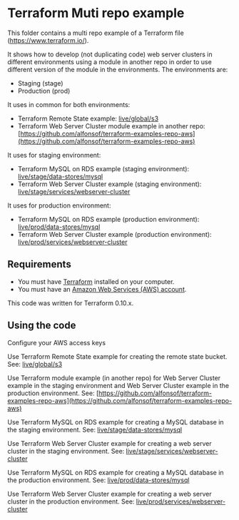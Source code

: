 # Terraform Muti repo example

This folder contains a multi repo example of a Terraform file (https://www.terraform.io/).

It shows how to develop (not duplicating code) web server clusters in different environments using a module in another repo in order to use different version of the module in the environments.
The environments are:
* Staging (stage)
* Production (prod)

It uses in common for both environments:
* Terraform Remote State example: [live/global/s3](live/global/s3)
* Terraform Web Server Cluster module example in another repo: [https://github.com/alfonsof/terraform-examples-repo-aws](https://github.com/alfonsof/terraform-examples-repo-aws)

It uses for staging environment:
* Terraform MySQL on RDS example (staging environment): [live/stage/data-stores/mysql](live/stage/data-stores/mysql)
* Terraform Web Server Cluster example (staging environment): [live/stage/services/webserver-cluster](live/stage/services/webserver-cluster)

It uses for production environment:
* Terraform MySQL on RDS example (production environment): [live/prod/data-stores/mysql](live/prod/data-stores/mysql)
* Terraform Web Server Cluster example (production environment): [live/prod/services/webserver-cluster](live/prod/services/webserver-cluster)


## Requirements

* You must have [Terraform](https://www.terraform.io/) installed on your computer. 
* You must have an [Amazon Web Services (AWS) account](http://aws.amazon.com/).

This code was written for Terraform 0.10.x.

## Using the code

Configure your AWS access keys

Use Terraform Remote State example for creating the remote state bucket. See: [live/global/s3](live/global/s3)

Use Terraform module example (in another repo) for Web Server Cluster example in the staging environment and Web Server Cluster example in the production environment. See: [https://github.com/alfonsof/terraform-examples-repo-aws](https://github.com/alfonsof/terraform-examples-repo-aws)

Use Terraform MySQL on RDS example for creating a MySQL database in the staging environment. See: [live/stage/data-stores/mysql](live/stage/data-stores/mysql)

Use Terraform Web Server Cluster example for creating a web server cluster in the staging environment. See: [live/stage/services/webserver-cluster](live/stage/services/webserver-cluster)

Use Terraform MySQL on RDS example for creating a MySQL database in the production environment. See: [live/prod/data-stores/mysql](live/prod/data-stores/mysql)

Use Terraform Web Server Cluster example for creating a web server cluster in the production environment. See: [live/prod/services/webserver-cluster](live/prod/services/webserver-cluster)
